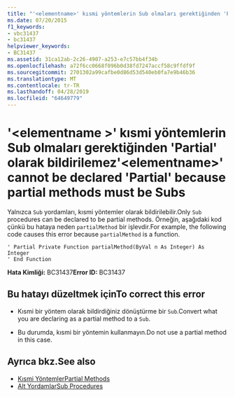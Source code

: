 ```yaml
---
title: "'<elementname>' kısmi yöntemlerin Sub olmaları gerektiğinden 'Partial' olarak bildirilemez"
ms.date: 07/20/2015
f1_keywords:
- vbc31437
- bc31437
helpviewer_keywords:
- BC31437
ms.assetid: 31ca12ab-2c26-4907-a253-e7c57bb4f34b
ms.openlocfilehash: a72f6cc0668f096b0d38fd7247accf58c9ffdf9f
ms.sourcegitcommit: 2701302a99cafbe0d86d53d540eb0fa7e9b46b36
ms.translationtype: MT
ms.contentlocale: tr-TR
ms.lasthandoff: 04/28/2019
ms.locfileid: "64649779"
---
```

# <a name="elementname-cannot-be-declared-partial-because-partial-methods-must-be-subs"></a><span data-ttu-id="4fffb-102">'\<elementname >' kısmi yöntemlerin Sub olmaları gerektiğinden 'Partial' olarak bildirilemez</span><span class="sxs-lookup"><span data-stu-id="4fffb-102">'\<elementname>' cannot be declared 'Partial' because partial methods must be Subs</span></span>
<span data-ttu-id="4fffb-103">Yalnızca `Sub` yordamları, kısmi yöntemler olarak bildirilebilir.</span><span class="sxs-lookup"><span data-stu-id="4fffb-103">Only `Sub` procedures can be declared to be partial methods.</span></span> <span data-ttu-id="4fffb-104">Örneğin, aşağıdaki kod çünkü bu hataya neden `partialMethod` bir işlevdir.</span><span class="sxs-lookup"><span data-stu-id="4fffb-104">For example, the following code causes this error because `partialMethod` is a function.</span></span>  
  
```  
' Partial Private Function partialMethod(ByVal n As Integer) As Integer  
' End Function  
```  
  
 <span data-ttu-id="4fffb-105">**Hata Kimliği:** BC31437</span><span class="sxs-lookup"><span data-stu-id="4fffb-105">**Error ID:** BC31437</span></span>  
  
## <a name="to-correct-this-error"></a><span data-ttu-id="4fffb-106">Bu hatayı düzeltmek için</span><span class="sxs-lookup"><span data-stu-id="4fffb-106">To correct this error</span></span>  
  
- <span data-ttu-id="4fffb-107">Kısmi bir yöntem olarak bildirdiğiniz dönüştürme bir `Sub`.</span><span class="sxs-lookup"><span data-stu-id="4fffb-107">Convert what you are declaring as a partial method to a `Sub`.</span></span>  
  
- <span data-ttu-id="4fffb-108">Bu durumda, kısmi bir yöntemin kullanmayın.</span><span class="sxs-lookup"><span data-stu-id="4fffb-108">Do not use a partial method in this case.</span></span>  
  
## <a name="see-also"></a><span data-ttu-id="4fffb-109">Ayrıca bkz.</span><span class="sxs-lookup"><span data-stu-id="4fffb-109">See also</span></span>

- [<span data-ttu-id="4fffb-110">Kısmi Yöntemler</span><span class="sxs-lookup"><span data-stu-id="4fffb-110">Partial Methods</span></span>](../../visual-basic/programming-guide/language-features/procedures/partial-methods.md)
- [<span data-ttu-id="4fffb-111">Alt Yordamlar</span><span class="sxs-lookup"><span data-stu-id="4fffb-111">Sub Procedures</span></span>](../../visual-basic/programming-guide/language-features/procedures/sub-procedures.md)
